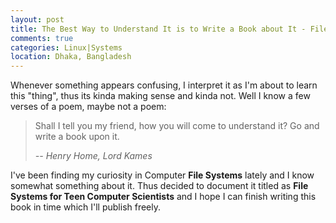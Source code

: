 ```yaml
---
layout: post
title: The Best Way to Understand It is to Write a Book about It - File Systems 
comments: true
categories: Linux|Systems
location: Dhaka, Bangladesh
---
```


Whenever something appears confusing, I interpret it as I'm about to learn this "thing", thus its kinda making sense and kinda not. Well I know a few verses of a poem, maybe not a poem:

> Shall I tell you my friend, how you will come to understand it?
> Go and write a book upon it.
>
> <cite> -- Henry Home, Lord Kames</cite> 

I've been finding my curiosity in Computer **File Systems** lately and I know somewhat something about it. Thus decided to document it titled as **File Systems for Teen Computer Scientists** and I hope I can finish writing this book in time which I'll publish freely. 

